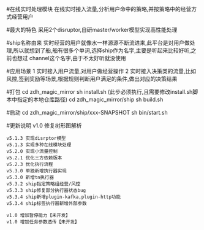 #在线实时处理模块
    在线实时接入流量,分析用户命中的策略,并按策略中的经营方式经营用户

#最大的特色
    采用2个disruptor,自研master/worker模型实现高性能处理

#ship名称由来
    实时经营的用户就像水一样源源不断流进来,此平台是对用户做处理,所以就想到了船,船有很多个单词,选择ship作为名字,主要是听起来比较好听,之前也想过
    channel这个名字,由于不太好听就没使用

#应用场景
    1 实时接入用户流量,对用户做经营操作
    2 实时接入决策类的流量,比如风控,签到奖励等场景,根据规则判断用户满足的条件,做出对应的决策结果

#打包
    cd zdh_magic_mirror
    sh install.sh (此步必须执行,且需要修改install.sh脚本中指定的本地仓库路径)
    cd zdh_magic_mirror/ship
    sh build.sh

#启动
    cd zdh_magic_mirror/ship/xxx-SNAPSHOT
    sh bin/start.sh
    
#更新说明
    v1.0 修复树形图解析
    
    v5.1.3 实现disrptor模型
    v5.1.3 实现多种在线模块处理
    v5.2.0 实现小流量控制
    v5.2.1 优化三方依赖版本
    v5.2.3 优化执行流程
    v5.3.0 单独新增执行器实现
    v5.3.0 新增tn执行器
    v5.3.2 ship指定策略组经营/风控
    v5.3.3 ship修复部分执行器状态bug
    v5.3.4 ship新增plugin-kafka,plugin-http功能
    v5.3.4 ship标签执行器新增外部参数
    
    v1.0 增加暂停能力【未开发】
    v1.0 增加任务参数透传【未开发】
        